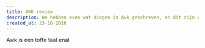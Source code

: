 ```yaml
---
title: AWK review
description: We hebben even wat dingen in Awk geschreven, en dit zijn onze meningen
created_at: 23-10-2016
---
```


Awk is een toffe taal enal
